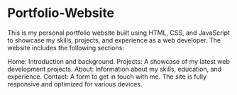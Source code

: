 # Portfolio-Website

This is my personal portfolio website built using HTML, CSS, and JavaScript to showcase my skills, projects, and experience as a web developer. The website includes the following sections:

Home: Introduction and background.
Projects: A showcase of my latest web development projects.
About: Information about my skills, education, and experience.
Contact: A form to get in touch with me.
The site is fully responsive and optimized for various devices. 
